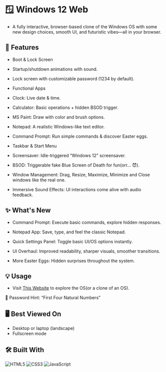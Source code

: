 # 🪟 Windows 12 Web
- A fully interactive, browser-based clone of the Windows OS with some new design choices, smooth UI, and futuristic vibes—all in your browser.

## 🚀 Features
- Boot & Lock Screen

- Startup/shutdown animations with sound.

- Lock screen with customizable password (1234 by default).

- Functional Apps

- Clock: Live date & time.

- Calculator: Basic operations + hidden BSOD trigger.

- MS Paint: Draw with color and brush options.

- Notepad: A realistic Windows-like text editor.

- Command Prompt: Run simple commands & discover Easter eggs.

- Taskbar & Start Menu

- Screensaver: Idle-triggered “Windows 12” screensaver.

- BSOD: Triggerable fake Blue Screen of Death for fun(orr... 😈).

- Window Management: Drag, Resize, Maximize, Minimize and Close windows like the real one.

- Immersive Sound Effects: UI interactions come alive with audio feedback.

## ✨ What's New
- Command Prompt: Execute basic commands, explore hidden responses.

- Notepad App: Save, type, and feel the classic Notepad.

- Quick Settings Panel: Toggle basic UI/OS options instantly.

- UI Overhaul: Improved readability, sharper visuals, smoother transitions.

- More Easter Eggs: Hidden surprises throughout the system.

## 💡 Usage
- Visit [This Website](https://windows-12-web.vercel.app/) to explore the OS(or a clone of an OS).

💬 Password Hint: “First Four Natural Numbers”

## 🖥️ Best Viewed On
- Desktop or laptop (landscape)
- Fullscreen mode

## 🛠️ Built With
![HTML5](https://img.shields.io/badge/HTML5-E34F26?style=flat&logo=html5&logoColor=white)
![CSS3](https://img.shields.io/badge/CSS3-1572B6?style=flat&logo=css3&logoColor=white)
![JavaScript](https://img.shields.io/badge/JavaScript-F7DF1E?style=flat&logo=javascript&logoColor=black)

